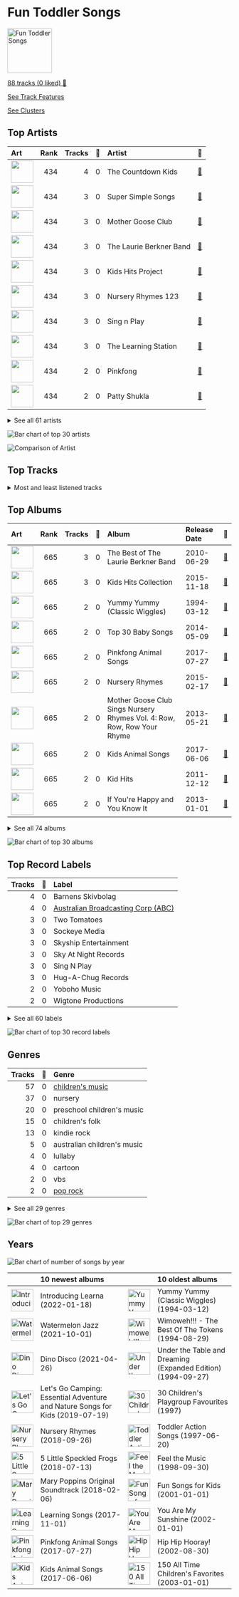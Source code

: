 # Fun Toddler Songs 


<img src="https://mosaic.scdn.co/640/ab67616d00001e0211723f2867f29b2134ae47e4ab67616d00001e023f2034fe03bd77f82505b22fab67616d00001e02753900d289aba6025c30c292ab67616d00001e02bb821140428429af1f89c674" alt="Fun Toddler Songs " width="100" />

[88 tracks (0 liked) 🔗](https://open.spotify.com/playlist/1ogG7mnh0B6FOakC1NSNKF)

[See Track Features](audio_features.md)

[See Clusters](clusters/overview.md)

## Top Artists

| Art | Rank | Tracks | 💚 | Artist | 🔗 |
|:---|---:|---:|---:|:---|:---|
| <img src="https://i.scdn.co/image/ab6761610000e5eb050e71dd9c8600bcc87422cc" alt="" width="50" /> | 434 | 4 | 0 | The Countdown Kids | [🔗](https://open.spotify.com/artist/6PZYFmF3PH6cOREAzfXiAL) |
| <img src="https://i.scdn.co/image/ab6761610000e5eb47e877323b9ed3e02aad1499" alt="" width="50" /> | 434 | 3 | 0 | Super Simple Songs | [🔗](https://open.spotify.com/artist/7CdGfkCRgPhElnqy3HPJ4a) |
| <img src="https://i.scdn.co/image/ab6761610000e5eb5f18754304aba19e14838240" alt="" width="50" /> | 434 | 3 | 0 | Mother Goose Club | [🔗](https://open.spotify.com/artist/6h76MLMaPUoWVPC7VnEw86) |
| <img src="https://i.scdn.co/image/ab6761610000e5ebf16b05c7ec0d1f80b3a12bbb" alt="" width="50" /> | 434 | 3 | 0 | The Laurie Berkner Band | [🔗](https://open.spotify.com/artist/6T2pk5T8c4Wi61x1v84sUa) |
| <img src="https://i.scdn.co/image/ab67616d0000b273648517235abb8c05b1b1af3e" alt="" width="50" /> | 434 | 3 | 0 | Kids Hits Project | [🔗](https://open.spotify.com/artist/5crHUpHfUcFlS7t1qVGSRO) |
| <img src="https://i.scdn.co/image/ab6761610000e5eb09566cd2ce988a550b7b40e8" alt="" width="50" /> | 434 | 3 | 0 | Nursery Rhymes 123 | [🔗](https://open.spotify.com/artist/47tuSUJMhsa3twW6wgKdIW) |
| <img src="https://i.scdn.co/image/ab6761610000e5eb8efd802ea5fac650f7cce73b" alt="" width="50" /> | 434 | 3 | 0 | Sing n Play | [🔗](https://open.spotify.com/artist/3at1vTRcH8tM7ZmnGXyiZs) |
| <img src="https://i.scdn.co/image/ab6761610000e5eb35a20cc8b2758ad61efd8ac1" alt="" width="50" /> | 434 | 3 | 0 | The Learning Station | [🔗](https://open.spotify.com/artist/0qIXXh38Do2fvBqiUjiHbm) |
| <img src="https://i.scdn.co/image/ab6761610000e5eb730d0b0210405e82447ca082" alt="" width="50" /> | 434 | 2 | 0 | Pinkfong | [🔗](https://open.spotify.com/artist/7cTXfwpe9peK0UE1bZyIWZ) |
| <img src="https://i.scdn.co/image/ab6761610000e5ebb03a003e3ef063229a401923" alt="" width="50" /> | 434 | 2 | 0 | Patty Shukla | [🔗](https://open.spotify.com/artist/6lQcPZtrhQfbSkXafngUYc) |


<details>
<summary>See all 61 artists</summary>

| Art | Rank | Tracks | 💚 | Artist | 🔗 |
|:---|---:|---:|---:|:---|:---|
| <img src="https://i.scdn.co/image/ab67616d0000b273f920b73d9bd1d38284913976" alt="" width="50" /> | 434 | 2 | 0 | Belle and the Nursery Rhymes Band | [🔗](https://open.spotify.com/artist/6YFrVMB5AEMZ2rB3T0wyUQ) |
| <img src="https://i.scdn.co/image/ab6761610000e5eb8622889fe7382abf894f1f16" alt="" width="50" /> | 434 | 2 | 0 | Love to Sing | [🔗](https://open.spotify.com/artist/5dz42IMRAYRfEn0igXDjoz) |
| <img src="https://i.scdn.co/image/f4417e12891c2196a5a4f6147b39c56f88a8cc88" alt="" width="50" /> | 434 | 2 | 0 | Caspar Babypants | [🔗](https://open.spotify.com/artist/4wwj0BGZ6T61LB1jBWdo0n) |
| <img src="https://i.scdn.co/image/ab6761610000e5ebac90c66e02acbb3bdf697d77" alt="" width="50" /> | 434 | 2 | 0 | Toddler Tunes | [🔗](https://open.spotify.com/artist/3uGrMgq7tseqZq7FCjMGnW) |
| <img src="https://i.scdn.co/image/b027d8ba822958b13a3db04309cbd67a200e391f" alt="" width="50" /> | 434 | 2 | 0 | Elizabeth Mitchell | [🔗](https://open.spotify.com/artist/3gBQ1U5dXpRXS6tlbyNTDM) |
| <img src="https://i.scdn.co/image/ab6761610000e5ebf16f319a168a077b8e1f2311" alt="" width="50" /> | 434 | 2 | 0 | The Wiggles | [🔗](https://open.spotify.com/artist/2JY5qzEozvTdogkDTkkOMf) |
| | 434 | 2 | 0 | Anuradha Javeri | [🔗](https://open.spotify.com/artist/2I9JVgirByTBg7g4EHNQh5) |
| <img src="https://i.scdn.co/image/ab6761610000e5eb14ed16382b6c781aa0db51bc" alt="" width="50" /> | 434 | 2 | 0 | The Kiboomers | [🔗](https://open.spotify.com/artist/1qKLikeNYpQFSsDAjg7HpI) |
| <img src="https://i.scdn.co/image/ab67616d0000b273753900d289aba6025c30c292" alt="" width="50" /> | 434 | 2 | 0 | Amy Liz | [🔗](https://open.spotify.com/artist/1bguJ0c7PghwoaLvBIVU3A) |
| <img src="https://i.scdn.co/image/ab6761610000e5ebe7f25223a85137fe8f0250ce" alt="" width="50" /> | 434 | 1 | 0 | Learna | [🔗](https://open.spotify.com/artist/7vo9itWW16G3xxhXzjMJp8) |
| <img src="https://i.scdn.co/image/ab6761610000e5ebd08402625156913c859f18f6" alt="" width="50" /> | 434 | 1 | 0 | Tinsel Town Kids | [🔗](https://open.spotify.com/artist/7ofMbMyqQ9qMUVoFjY7mYi) |
| <img src="https://i.scdn.co/image/ab67616d0000b27377a274592dfe888f5d0d91b7" alt="" width="50" /> | 434 | 1 | 0 | Ray Remesch | [🔗](https://open.spotify.com/artist/7KDvtBzHoXz3snZRFillze) |
| <img src="https://i.scdn.co/image/ab6761610000e5ebbe348971fd64f826e5fba3ac" alt="" width="50" /> | 434 | 1 | 0 | Ukubebe | [🔗](https://open.spotify.com/artist/7AI77HtJjy2Yi1vyqL2Hd8) |
| <img src="https://i.scdn.co/image/ab6761610000e5eb44ea48e298bc588b4c393c88" alt="" width="50" /> | 434 | 1 | 0 | Pancake Manor | [🔗](https://open.spotify.com/artist/6bwjTCySXPwecMWvs9ce5C) |
| <img src="https://i.scdn.co/image/ab6761610000e5eb10001c3aaf4bfc17375a6d18" alt="" width="50" /> | 434 | 1 | 0 | Kira Willey | [🔗](https://open.spotify.com/artist/6GSLe8wDhKFqIPqsB1Ricg) |
| <img src="https://i.scdn.co/image/ab6761610000e5eb75a955fe415fd460bf1bf0f2" alt="" width="50" /> | 434 | 1 | 0 | Jewel | [🔗](https://open.spotify.com/artist/6FbDoZnMBTdhhhLuJBOOqP) |
| <img src="https://i.scdn.co/image/ab6761610000e5eb7658cc772d9b0ade205c83df" alt="" width="50" /> | 434 | 1 | 0 | Old Town School of Folk Music | [🔗](https://open.spotify.com/artist/68xJjwAFcVSDmF9vTlnqi8) |
| <img src="https://i.scdn.co/image/ab6761610000e5eb152227e836c4d9755787e6e2" alt="" width="50" /> | 434 | 1 | 0 | Andy Mason | [🔗](https://open.spotify.com/artist/5uyYI21k0CDifcxUAEsezK) |
| <img src="https://i.scdn.co/image/ab67616d0000b2735bd0232b18b9fa7d22b1c2c2" alt="" width="50" /> | 434 | 1 | 0 | The Jamborees | [🔗](https://open.spotify.com/artist/5fpJ1JmUCDq0xvMuqOoBAo) |
| <img src="https://i.scdn.co/image/ab6761610000e5eb2f41dd07c1bd27f5a088e06a" alt="" width="50" /> | 434 | 1 | 0 | Charlotte Diamond | [🔗](https://open.spotify.com/artist/5W9bmjm0mv5XitfBGynVN1) |
| <img src="https://i.scdn.co/image/ab67616d0000b273dd093004f90f87a286bc0e5e" alt="" width="50" /> | 434 | 1 | 0 | Parachute Express | [🔗](https://open.spotify.com/artist/5ShmqyBAJRFMF0PqVjLYF3) |
| <img src="https://i.scdn.co/image/ab6761610000e5eb328b7b7a5ae20c67c5bc5b02" alt="" width="50" /> | 434 | 1 | 0 | The Paul O'Brien All Stars Band | [🔗](https://open.spotify.com/artist/4yHvX6BSc9IUxGOQLQdEEl) |
| <img src="https://i.scdn.co/image/ab6761610000e5eb4d2194966bdf641f79a2c1ed" alt="" width="50" /> | 434 | 1 | 0 | Music Together | [🔗](https://open.spotify.com/artist/4tP1lAjaYb9szKruOsoL97) |
| <img src="https://i.scdn.co/image/ab6761610000e5eb9ca4a522f389c9b7e0f6c847" alt="" width="50" /> | 434 | 1 | 0 | Barney | [🔗](https://open.spotify.com/artist/4rB5wLJLaXdMrXaYsOYLmK) |
| <img src="https://i.scdn.co/image/ab6761610000e5eb33097ed4821bef8fc408173b" alt="" width="50" /> | 434 | 1 | 0 | Ralph's World | [🔗](https://open.spotify.com/artist/4qIIexaFmYNueu5mnSQnzU) |
| <img src="https://i.scdn.co/image/ab6761610000e5eb36a4cbf7281cfda150a9af20" alt="" width="50" /> | 434 | 1 | 0 | Kidsongs | [🔗](https://open.spotify.com/artist/4kFnO9EhFN74EK1a2UH5ZW) |
| <img src="https://i.scdn.co/image/ab67616d0000b2737b1cbe4a0da3a15c141a21c0" alt="" width="50" /> | 434 | 1 | 0 | Clovercroft Kids | [🔗](https://open.spotify.com/artist/4d8pFJwCoD1mX4wAn7Ax2h) |
| <img src="https://i.scdn.co/image/ab6761610000e5eb979ec96db4b1cb53d284be2b" alt="" width="50" /> | 434 | 1 | 0 | Barbara Milne | [🔗](https://open.spotify.com/artist/4MQPTZi9TH3JNc6yGnLp6x) |
| <img src="https://i.scdn.co/image/ab6761610000e5eb5534cd5a77e934d57222cdd8" alt="" width="50" /> | 434 | 1 | 0 | Rainbow Songs | [🔗](https://open.spotify.com/artist/40TPC7EFk2MCuSBxvRfCOF) |
| <img src="https://i.scdn.co/image/ab6761610000e5ebc1d498ebb0c75ff75aceb161" alt="" width="50" /> | 434 | 1 | 0 | Andrew Holdsworth | [🔗](https://open.spotify.com/artist/3nqYPo90eQVpSZjT4Y85An) |
| <img src="https://i.scdn.co/image/ab67616d0000b273a851cf41d322f5765ae45e48" alt="" width="50" /> | 434 | 1 | 0 | Press Play Picture House | [🔗](https://open.spotify.com/artist/3kkuBZw9vZG5rsZkEvyGhS) |
| <img src="https://i.scdn.co/image/ab6761610000e5eb4a99156ebef2a1624cf4f52e" alt="" width="50" /> | 434 | 1 | 0 | Susie Tallman | [🔗](https://open.spotify.com/artist/3Sz0QcctlhJ47VT4T6Jlm7) |
| <img src="https://i.scdn.co/image/ab6761610000e5eb0c4c95f156575b63c5df86ba" alt="" width="50" /> | 434 | 1 | 0 | Misha Mullov-Abbado | [🔗](https://open.spotify.com/artist/3OSYVINCz3vaPYV4DhvSS7) |
| <img src="https://i.scdn.co/image/ab67616d0000b273c232cb244c6dfa724e8fbf16" alt="" width="50" /> | 434 | 1 | 0 | Mr. Eric | [🔗](https://open.spotify.com/artist/3F8knI7WJLtawIH18mF6xT) |
| <img src="https://i.scdn.co/image/ab6761610000e5eb0e3621bd37fe8a2be942e904" alt="" width="50" /> | 434 | 1 | 0 | David Landau | [🔗](https://open.spotify.com/artist/2xIaXC0ztnAJkUsZWFVSPV) |
| <img src="https://i.scdn.co/image/ab67616d0000b273d80bd51eba94b296fc693108" alt="" width="50" /> | 434 | 1 | 0 | Denise Gagne | [🔗](https://open.spotify.com/artist/2WEehmCcEKeVZWD6qYkXuk) |
| <img src="https://i.scdn.co/image/ab6761610000e5eba4a7011b195068dde2be75ac" alt="" width="50" /> | 434 | 1 | 0 | Children's Music | [🔗](https://open.spotify.com/artist/2UGrkfBLWkaJHsqQOpgYRT) |
| <img src="https://i.scdn.co/image/ab6761610000e5ebc04724201a3cd1a81d7bba05" alt="" width="50" /> | 434 | 1 | 0 | Dave Matthews Band | [🔗](https://open.spotify.com/artist/2TI7qyDE0QfyOlnbtfDo7L) |
| <img src="https://i.scdn.co/image/ab6761610000e5ebf0789cd783c20985ec3deb4e" alt="" width="50" /> | 267 | 1 | 0 | Pharrell Williams | [🔗](https://open.spotify.com/artist/2RdwBSPQiwcmiDo9kixcl8) |
| <img src="https://i.scdn.co/image/ab67616d0000b273f662ae81484b23dabaf67805" alt="" width="50" /> | 434 | 1 | 0 | Muffin Songs | [🔗](https://open.spotify.com/artist/2PHC7cyBiJM9EZ0E8FKcJ4) |
| <img src="https://i.scdn.co/image/ab67616d0000b2739a9ad3a4e4c05e64db75e39b" alt="" width="50" /> | 434 | 1 | 0 | The Cast of Mary Poppins | [🔗](https://open.spotify.com/artist/2AmIbvKGbPqb5vB6e5OoP1) |
| <img src="https://i.scdn.co/image/ab6761610000e5ebd06a3b87787a0eef6eb3adcb" alt="" width="50" /> | 434 | 1 | 0 | Susan Salidor | [🔗](https://open.spotify.com/artist/1yWG6rEJxrAMdIMhpo4L4C) |
| <img src="https://i.scdn.co/image/ab67616d0000b273600e9f48d05d996532436351" alt="" width="50" /> | 434 | 1 | 0 | DanSingKids | [🔗](https://open.spotify.com/artist/1u3XOsgRlZZM0e9T360uNs) |
| <img src="https://i.scdn.co/image/ab67616d0000b2732996bfa298c918fe241392f5" alt="" width="50" /> | 434 | 1 | 0 | Vicky Arlidge | [🔗](https://open.spotify.com/artist/1t8gwZFUoJEM9nhSJxT7ks) |
| <img src="https://i.scdn.co/image/ab6761610000e5ebb0beff9a934956f8390cfee8" alt="" width="50" /> | 434 | 1 | 0 | Justine Clarke | [🔗](https://open.spotify.com/artist/1r6nvWvnqJYcm8kW3cX1zQ) |
| <img src="https://i.scdn.co/image/ab6761610000e5eba702cac685e2e0433fb884c8" alt="" width="50" /> | 434 | 1 | 0 | Nursery Rhymes Band | [🔗](https://open.spotify.com/artist/1hhxuU75sJtitW71UWiCAP) |
| <img src="https://i.scdn.co/image/ab6761610000e5ebf54ff9f31e7686f6683c4f62" alt="" width="50" /> | 434 | 1 | 0 | Bounce Patrol | [🔗](https://open.spotify.com/artist/1S9SPfRo9eyxOcyfUGC2Tm) |
| <img src="https://i.scdn.co/image/ab67616d0000b2739df742dcaf9b79edad9009d0" alt="" width="50" /> | 434 | 1 | 0 | The Tokens | [🔗](https://open.spotify.com/artist/1GAJzApRTMmYZ9EjQ91VOy) |
| <img src="https://i.scdn.co/image/ab6761610000e5ebfe5fe89a93c9592b4c85d6f5" alt="" width="50" /> | 434 | 1 | 0 | Little Baby Bum Nursery Rhyme Friends | [🔗](https://open.spotify.com/artist/0lFDQOEK5OwsyPXb1aWJzY) |
| <img src="https://i.scdn.co/image/ab6761610000e5eb4db9929d8ea49e64574e4071" alt="" width="50" /> | 434 | 1 | 0 | Play School | [🔗](https://open.spotify.com/artist/0gkeMf1I9r5U5Hne19vr9A) |
| <img src="https://i.scdn.co/image/ab67616d0000b27372444ddcc6bcf20f45c76a81" alt="" width="50" /> | 434 | 1 | 0 | Cedarmont Kids | [🔗](https://open.spotify.com/artist/0MCU2OpgnSB7rm5UPUMHgt) |

</details>


![Bar chart of top 30 artists](../../images/playlists/fun_toddler_songs_/artists.png)

![Comparison of Artist](../../images/playlists/fun_toddler_songs_/artists_comparison.png)

## Top Tracks




<details>
<summary>Most and least listened tracks</summary>

| Rank | ​ | Most listened tracks | Rank | ​​ | Least listened tracks |
|---:|:---|:---|---:|:---|:---|
| 1015 | <img src="https://i.scdn.co/image/ab67616d0000b27315da17f21f746eefc8c7265b" alt="The Best of The Laurie Berkner Band" width="50" /> | The Goldfish | 1015 | <img src="https://i.scdn.co/image/ab67616d0000b2734a31c4e579480224900a1692" alt="Children&#x27;s Songs, A Collection of Childhood Favorites" width="50" /> | I've Been Working on the Railroad |
| 1015 | <img src="https://i.scdn.co/image/ab67616d0000b273ee857d39aa55c1a3123848e9" alt="30 Children&#x27;s Playgroup Favourites" width="50" /> | I'm A Little Teapot | 1015 | <img src="https://i.scdn.co/image/ab67616d0000b27315da17f21f746eefc8c7265b" alt="The Best of The Laurie Berkner Band" width="50" /> | Bumblebee (Buzz Buzz) |
| 1015 | <img src="https://i.scdn.co/image/ab67616d0000b2734272f7b7128452832df8ff94" alt="Top 30 Baby Songs" width="50" /> | Frere Jacques | 1015 | <img src="https://i.scdn.co/image/ab67616d0000b273753900d289aba6025c30c292" alt="Kid Hits" width="50" /> | Slippery Fish |
| 1015 | <img src="https://i.scdn.co/image/ab67616d0000b2731864654f5f0c5d7e4856a259" alt="Adventures in Pre-School Dance, Vol. 1" width="50" /> | Tiptoe, Gallop or March | 1015 | <img src="https://i.scdn.co/image/ab67616d0000b273dd093004f90f87a286bc0e5e" alt="Feel the Music" width="50" /> | Put Your Finger On |
| 1015 | <img src="https://i.scdn.co/image/ab67616d0000b273024d2a8b825e7bac9aeb460c" alt="Sounds Like Fun by Barbara Milne" width="50" /> | Letter Sounds (apple apple aaa) | 1015 | <img src="https://i.scdn.co/image/ab67616d0000b2730143fb7ea0ba17925f883503" alt="More Songs for Kids: Classic Children&#x27;s Music" width="50" /> | Daddy Finger (The Finger Family) |
| 1015 | <img src="https://i.scdn.co/image/ab67616d0000b273240bd30355c4a91793e81f49" alt="Ralph&#x27;s World" width="50" /> | Drivin' in My Car | 1015 | <img src="https://i.scdn.co/image/ab67616d0000b273564355697d4900b7b24049e5" alt="Everybody Likes Pizza! A Kids Album" width="50" /> | Shake Your Sillies Out |
| 1015 | <img src="https://i.scdn.co/image/ab67616d0000b273364ef006af153fc0f5de965a" alt="Kids Animal Songs" width="50" /> | We're Going to the Zoo | 1015 | <img src="https://i.scdn.co/image/ab67616d0000b273c232cb244c6dfa724e8fbf16" alt="The Big Silly with Mr.Eric" width="50" /> | Pete the Cat and His White Shoes (Story Song) |
| 1015 | <img src="https://i.scdn.co/image/ab67616d0000b273ff067d4d02fbe43bfc0a0a97" alt="You Are My Sunshine" width="50" /> | You Are My Sunshine (Version 1) | 1015 | <img src="https://i.scdn.co/image/ab67616d0000b273ab33167ebb1f8eb3d6ec6ed5" alt="150 All Time Children&#x27;s Favorites" width="50" /> | The Wheels on the Bus Go Round and Round |
| 1015 | <img src="https://i.scdn.co/image/ab67616d0000b273f3ae6eda125e71a5c6ee0b7e" alt="5 Little Speckled Frogs" width="50" /> | 5 Little Speckled Frogs | 1015 | <img src="https://i.scdn.co/image/ab67616d0000b27311723f2867f29b2134ae47e4" alt="Pinkfong Animal Songs" width="50" /> | Animals Sound Fun |
| 1015 | <img src="https://i.scdn.co/image/ab67616d0000b27315da17f21f746eefc8c7265b" alt="The Best of The Laurie Berkner Band" width="50" /> | We Are The Dinosaurs | 1015 | <img src="https://i.scdn.co/image/ab67616d0000b2736d6b079c576fa1983dc3abb9" alt="DansingKids: Growing through music" width="50" /> | If you are happy and you know it |

</details>

## Top Albums



| Art | Rank | Tracks | 💚 | Album | Release Date | 🔗 |
|:---|---:|---:|---:|:---|:---|:---|
| <img src="https://i.scdn.co/image/ab67616d0000b27315da17f21f746eefc8c7265b" alt="" width="50" /> | 665 | 3 | 0 | The Best of The Laurie Berkner Band | 2010-06-29 | [🔗](https://open.spotify.com/album/7elEglYu8DF6c62vrwQNHB) |
| <img src="https://i.scdn.co/image/ab67616d0000b273648517235abb8c05b1b1af3e" alt="" width="50" /> | 665 | 3 | 0 | Kids Hits Collection | 2015-11-18 | [🔗](https://open.spotify.com/album/7FSFdyif4fkGcZlvx7VrRx) |
| <img src="https://i.scdn.co/image/ab67616d0000b273687e08fc0fdf2e7a72d53db8" alt="" width="50" /> | 665 | 2 | 0 | Yummy Yummy (Classic Wiggles) | 1994-03-12 | [🔗](https://open.spotify.com/album/2rLBCRdpYyPeCpm5hYrWtt) |
| <img src="https://i.scdn.co/image/ab67616d0000b2734272f7b7128452832df8ff94" alt="" width="50" /> | 665 | 2 | 0 | Top 30 Baby Songs | 2014-05-09 | [🔗](https://open.spotify.com/album/5Obb6WdYPpNErfM33fcrn0) |
| <img src="https://i.scdn.co/image/ab67616d0000b27311723f2867f29b2134ae47e4" alt="" width="50" /> | 665 | 2 | 0 | Pinkfong Animal Songs | 2017-07-27 | [🔗](https://open.spotify.com/album/1S7mumn7D4riEX2gVWYgPO) |
| <img src="https://i.scdn.co/image/ab67616d0000b273f920b73d9bd1d38284913976" alt="" width="50" /> | 665 | 2 | 0 | Nursery Rhymes | 2015-02-17 | [🔗](https://open.spotify.com/album/4xIdNaRkdvnnRa0EdvMiQ0) |
| <img src="https://i.scdn.co/image/ab67616d0000b273f73e9ac8e2bfcd29de478a5b" alt="" width="50" /> | 665 | 2 | 0 | Mother Goose Club Sings Nursery Rhymes Vol. 4: Row, Row, Row Your Rhyme | 2013-05-21 | [🔗](https://open.spotify.com/album/1j268hisybBFDdSwuYbD30) |
| <img src="https://i.scdn.co/image/ab67616d0000b273364ef006af153fc0f5de965a" alt="" width="50" /> | 665 | 2 | 0 | Kids Animal Songs | 2017-06-06 | [🔗](https://open.spotify.com/album/7EOzgGT8H5585eWRTD41mV) |
| <img src="https://i.scdn.co/image/ab67616d0000b273753900d289aba6025c30c292" alt="" width="50" /> | 665 | 2 | 0 | Kid Hits | 2011-12-12 | [🔗](https://open.spotify.com/album/3eEFhktny6sy2XXwxp1pZJ) |
| <img src="https://i.scdn.co/image/ab67616d0000b273d43d503db3d6dd15127b403a" alt="" width="50" /> | 665 | 2 | 0 | If You're Happy and You Know It | 2013-01-01 | [🔗](https://open.spotify.com/album/4ifLp9U7X5BLo1HowExGss) |


<details>
<summary>See all 74 albums</summary>

| Art | Rank | Tracks | 💚 | Album | Release Date | 🔗 |
|:---|---:|---:|---:|:---|:---|:---|
| <img src="https://i.scdn.co/image/ab67616d0000b273ab33167ebb1f8eb3d6ec6ed5" alt="" width="50" /> | 665 | 2 | 0 | 150 All Time Children's Favorites | 2003-01-01 | [🔗](https://open.spotify.com/album/2LNPciMcwVbgqHsP4FRj6v) |
| <img src="https://i.scdn.co/image/ab67616d0000b273374947dbb95010fd96b45a8a" alt="" width="50" /> | 665 | 2 | 0 | 11 Nursery Rhymes and Songs | 2013-06-14 | [🔗](https://open.spotify.com/album/2rdgJ7cbYy3zZQDqxlQ6oE) |
| <img src="https://i.scdn.co/image/ab67616d0000b273ff067d4d02fbe43bfc0a0a97" alt="" width="50" /> | 665 | 1 | 0 | You Are My Sunshine | 2002-01-01 | [🔗](https://open.spotify.com/album/7jxHX5gjHedHa2vTAZSPfY) |
| <img src="https://i.scdn.co/image/ab67616d0000b2732e98ac353bde1480e5be8721" alt="" width="50" /> | 665 | 1 | 0 | You Are My Little Bird | 2006-08-29 | [🔗](https://open.spotify.com/album/4GYfEguWQPqdBpFO1XC1eB) |
| <img src="https://i.scdn.co/image/ab67616d0000b2739df742dcaf9b79edad9009d0" alt="" width="50" /> | 665 | 1 | 0 | Wimoweh!!! - The Best Of The Tokens | 1994-08-29 | [🔗](https://open.spotify.com/album/6NBox81OQox7U4I0hZB9t0) |
| <img src="https://i.scdn.co/image/ab67616d0000b27340d558d041fba6cb638f2da7" alt="" width="50" /> | 665 | 1 | 0 | Wiggle It! | 2013-05-31 | [🔗](https://open.spotify.com/album/6Ir95G9kmDceHbOPeZUM9U) |
| <img src="https://i.scdn.co/image/ab67616d0000b273c1efa5760220407addd0efa9" alt="" width="50" /> | 665 | 1 | 0 | When You Are One! | 2012-10-22 | [🔗](https://open.spotify.com/album/4r4L2MZb1SaAkb52YNxDPn) |
| <img src="https://i.scdn.co/image/ab67616d0000b2739b8874f932ff57880d20be3b" alt="" width="50" /> | 665 | 1 | 0 | Watermelon Jazz | 2021-10-01 | [🔗](https://open.spotify.com/album/6jk32J1pR2R9KjgZdSayUM) |
| <img src="https://i.scdn.co/image/ab67616d0000b273c02e83214736aa2068c61754" alt="" width="50" /> | 665 | 1 | 0 | Under the Table and Dreaming (Expanded Edition) | 1994-09-27 | [🔗](https://open.spotify.com/album/1Iraf3Q7P5GtHS9Un3HPDN) |
| <img src="https://i.scdn.co/image/ab67616d0000b2734062dcfa17a0b15cdbfc9d50" alt="" width="50" /> | 665 | 1 | 0 | Twinkle Twinkle Little Star & More Kids Songs | 2017-03-24 | [🔗](https://open.spotify.com/album/5x1G4XCXE1i9021srH6cQg) |
| <img src="https://i.scdn.co/image/ab67616d0000b27372444ddcc6bcf20f45c76a81" alt="" width="50" /> | 665 | 1 | 0 | Toddler Action Songs | 1997-06-20 | [🔗](https://open.spotify.com/album/4LOfihzuxh5L2NqaMN02yj) |
| <img src="https://i.scdn.co/image/ab67616d0000b2735bd0232b18b9fa7d22b1c2c2" alt="" width="50" /> | 665 | 1 | 0 | The Wheels On the Bus | 2011-07-01 | [🔗](https://open.spotify.com/album/1iuZ8H27OlJPyjnQXaUftG) |
| <img src="https://i.scdn.co/image/ab67616d0000b2735df9aa03a61596a16e4eba2d" alt="" width="50" /> | 665 | 1 | 0 | The Merry Goes Round | 2011-09-27 | [🔗](https://open.spotify.com/album/2iGUa49fMqANZXcyDlG7cQ) |
| <img src="https://i.scdn.co/image/ab67616d0000b273911ba2a1e180664986182723" alt="" width="50" /> | 665 | 1 | 0 | The Chicken Dance and Other Silly Songs | 2013-01-01 | [🔗](https://open.spotify.com/album/6uDInUcLuJElPuuW5kAKtZ) |
| <img src="https://i.scdn.co/image/ab67616d0000b273c232cb244c6dfa724e8fbf16" alt="" width="50" /> | 665 | 1 | 0 | The Big Silly with Mr.Eric | 2006-01-01 | [🔗](https://open.spotify.com/album/6WrsrYbYYUNVuIJNS8iL5W) |
| <img src="https://i.scdn.co/image/ab67616d0000b273aa654810aef743421cf9946c" alt="" width="50" /> | 665 | 1 | 0 | The Bath Song & More Kids Songs | 2017-03-24 | [🔗](https://open.spotify.com/album/5NCGJqs3KjGNEvSFwsfmYn) |
| <img src="https://i.scdn.co/image/ab67616d0000b273ca406921b7c1229dc1552d6b" alt="" width="50" /> | 665 | 1 | 0 | Start Singing With Barney | 2003-05-30 | [🔗](https://open.spotify.com/album/7v0TluAW6ljW8xzgQP0yyK) |
| <img src="https://i.scdn.co/image/ab67616d0000b273024d2a8b825e7bac9aeb460c" alt="" width="50" /> | 665 | 1 | 0 | Sounds Like Fun by Barbara Milne | 2010-08-17 | [🔗](https://open.spotify.com/album/47sxgesT4JUa5XH9GXHoQ6) |
| <img src="https://i.scdn.co/image/ab67616d0000b273e3caaf7f5b105c98e1d400f1" alt="" width="50" /> | 665 | 1 | 0 | Songs for Wiggleworms | 2004-05-11 | [🔗](https://open.spotify.com/album/4bTD53mtiKyg7wiiHaGxqa) |
| <img src="https://i.scdn.co/image/ab67616d0000b273691e5a79e20bc44553592107" alt="" width="50" /> | 665 | 1 | 0 | Songs for Kids: Classic Children's Music | 2016-03-01 | [🔗](https://open.spotify.com/album/1UQoOLZVLfq3Gbkz5Gca7I) |
| <img src="https://i.scdn.co/image/ab67616d0000b27345cd578c273e270366963a6e" alt="" width="50" /> | 665 | 1 | 0 | Sing and Learn, Vol. 2 - A Collection of Action Songs to Help Little Ones Learn and Develop | 2011-12-01 | [🔗](https://open.spotify.com/album/1Rg9m2xpwB2zrsOPyCXEOG) |
| <img src="https://i.scdn.co/image/ab67616d0000b2731dddad9e3c2844838685db39" alt="" width="50" /> | 665 | 1 | 0 | Sing Along! | 2011-08-16 | [🔗](https://open.spotify.com/album/6tFVwNrOsPIeRYRfuvVfsy) |
| <img src="https://i.scdn.co/image/ab67616d0000b273240bd30355c4a91793e81f49" alt="" width="50" /> | 665 | 1 | 0 | Ralph's World | 2015-07-06 | [🔗](https://open.spotify.com/album/5wKoYzvE2R6xGvbw5tkWQa) |
| <img src="https://i.scdn.co/image/ab67616d0000b2737f8ef33b4311e70bc35f958f" alt="" width="50" /> | 665 | 1 | 0 | Play with Me, Sing Along! | 2012-10-12 | [🔗](https://open.spotify.com/album/0PGKxxYVEpD1jSlr3ipoPZ) |
| <img src="https://i.scdn.co/image/ab67616d0000b273fb74f3884c23a8bf60b73ac9" alt="" width="50" /> | 665 | 1 | 0 | Pancake Manor | 2012-09-11 | [🔗](https://open.spotify.com/album/6SCnHCUmOHe77UlUouWyrO) |
| <img src="https://i.scdn.co/image/ab67616d0000b2735428ce983216eb1c07b4735b" alt="" width="50" /> | 665 | 1 | 0 | Nursery Rhymes: Hooplakidz, Vol. 3 | 2013-11-20 | [🔗](https://open.spotify.com/album/3utcuPqvjNtd6ikrLTCh4Q) |
| <img src="https://i.scdn.co/image/ab67616d0000b2734410bfa955dff7a3bf84dc78" alt="" width="50" /> | 665 | 1 | 0 | Nursery Rhymes: Hooplakidz, Vol. 1 | 2013-11-19 | [🔗](https://open.spotify.com/album/5zFVlA3FvUF0IV5tGBccVO) |
| <img src="https://i.scdn.co/image/ab67616d0000b2732d59acad67465ad6de01a769" alt="" width="50" /> | 665 | 1 | 0 | Nursery Rhymes Classics | 2016-08-28 | [🔗](https://open.spotify.com/album/72vvkjRrkR6mmvGppIwxGV) |
| <img src="https://i.scdn.co/image/ab67616d0000b27335c275e7147f442294d69969" alt="" width="50" /> | 665 | 1 | 0 | Nursery Rhymes | 2018-09-26 | [🔗](https://open.spotify.com/album/0h027UmMZqwOB0z8S9LUb1) |
| <img src="https://i.scdn.co/image/ab67616d0000b273d80bd51eba94b296fc693108" alt="" width="50" /> | 665 | 1 | 0 | Musicplay Grade 1 Greatest Hits (Part 2) | 2011-06-17 | [🔗](https://open.spotify.com/album/4hUcJPkR7ClP5NgVAhmqeE) |
| <img src="https://i.scdn.co/image/ab67616d0000b273c0dbda78591899579d2c9f7c" alt="" width="50" /> | 665 | 1 | 0 | Music Together Family Favorites | 2007-10-29 | [🔗](https://open.spotify.com/album/5j4KKoFx43COarCFybOCpJ) |
| <img src="https://i.scdn.co/image/ab67616d0000b27337cf28b84d76e1a84624ce1c" alt="" width="50" /> | 665 | 1 | 0 | Mother Goose Club Sings Nursery Rhymes Vol. 1 | 2011-04-28 | [🔗](https://open.spotify.com/album/79hTHRJbDctpb2CfjHRoGQ) |
| <img src="https://i.scdn.co/image/ab67616d0000b2730143fb7ea0ba17925f883503" alt="" width="50" /> | 665 | 1 | 0 | More Songs for Kids: Classic Children's Music | 2017-01-27 | [🔗](https://open.spotify.com/album/5e8l68LDHcqtFTDLTlp6ZT) |
| <img src="https://i.scdn.co/image/ab67616d0000b2739a9ad3a4e4c05e64db75e39b" alt="" width="50" /> | 665 | 1 | 0 | Mary Poppins Original Soundtrack | 2018-02-06 | [🔗](https://open.spotify.com/album/3NYz9TiJF3HYTG80Lg2F6V) |
| <img src="https://i.scdn.co/image/ab67616d0000b273a80af593612dc1ffca3c02f3" alt="" width="50" /> | 665 | 1 | 0 | Little Day Out | 2012-09-07 | [🔗](https://open.spotify.com/album/58okeqCzf72cBXDX701j3E) |
| <img src="https://i.scdn.co/image/ab67616d0000b273b23599e63d5ae792bb132085" alt="" width="50" /> | 665 | 1 | 0 | Let's Go Camping: Essential Adventure and Nature Songs for Kids | 2019-07-19 | [🔗](https://open.spotify.com/album/5tLdZ6dBVyHDym69u0cKWy) |
| <img src="https://i.scdn.co/image/ab67616d0000b273f105cfb5b340382f74ea7099" alt="" width="50" /> | 665 | 1 | 0 | Learning Songs | 2017-11-01 | [🔗](https://open.spotify.com/album/3jMQX3qGGQO2AOoocpdoaG) |
| <img src="https://i.scdn.co/image/ab67616d0000b27373faccd9bf217d899d34a273" alt="" width="50" /> | 665 | 1 | 0 | Kidsongs: The 50 Greatest Animal Songs | 2011-08-31 | [🔗](https://open.spotify.com/album/34agSIEz7EoBr7SskOn1Ba) |
| <img src="https://i.scdn.co/image/ab67616d0000b2739f7097aa78c89e51421d88bd" alt="" width="50" /> | 665 | 1 | 0 | Kids and Kitties | 2005-02-11 | [🔗](https://open.spotify.com/album/5dO917ENOex3W1RnneH0wv) |
| <img src="https://i.scdn.co/image/ab67616d0000b27320052ea0d1fb8deb29e24868" alt="" width="50" /> | 665 | 1 | 0 | Introducing Learna | 2022-01-18 | [🔗](https://open.spotify.com/album/08mGdJOA9PFzcvtyUZFUg5) |
| <img src="https://i.scdn.co/image/ab67616d0000b2739c417922b742debb5ec454c8" alt="" width="50" /> | 665 | 1 | 0 | I FOUND YOU! | 2013-01-15 | [🔗](https://open.spotify.com/album/5cgca90mQ014PmAoEOkxbF) |
| <img src="https://i.scdn.co/image/ab67616d0000b273e08487ae8dc15da123fbb110" alt="" width="50" /> | 665 | 1 | 0 | Hip Hip Hooray! | 2002-08-30 | [🔗](https://open.spotify.com/album/4aDYB3OlOy3vHVC2DVhx7o) |
| <img src="https://i.scdn.co/image/ab67616d0000b273e8107e6d9214baa81bb79bba" alt="" width="50" /> | 665 | 1 | 0 | G I R L | 2014-03-03 | [🔗](https://open.spotify.com/album/0lrmy4pJINsFzycJvttX2W) |
| <img src="https://i.scdn.co/image/ab67616d0000b273a6079f689f4f8f2dae7e1b4a" alt="" width="50" /> | 665 | 1 | 0 | Fun Songs for Kids | 2001-01-01 | [🔗](https://open.spotify.com/album/3l5NKqOZFYoXX357okAjBh) |
| <img src="https://i.scdn.co/image/ab67616d0000b273dd093004f90f87a286bc0e5e" alt="" width="50" /> | 665 | 1 | 0 | Feel the Music | 1998-09-30 | [🔗](https://open.spotify.com/album/2uSEzsfvDuz7ZVTI1ipyaG) |
| <img src="https://i.scdn.co/image/ab67616d0000b2737b1cbe4a0da3a15c141a21c0" alt="" width="50" /> | 665 | 1 | 0 | Father Abraham | 2014-08-05 | [🔗](https://open.spotify.com/album/1gACCruOxY7AwRC21sl1ce) |
| <img src="https://i.scdn.co/image/ab67616d0000b273564355697d4900b7b24049e5" alt="" width="50" /> | 665 | 1 | 0 | Everybody Likes Pizza! A Kids Album | 2007-08-07 | [🔗](https://open.spotify.com/album/7eFFX2TmNyZqEOtddzwDsj) |
| <img src="https://i.scdn.co/image/ab67616d0000b273a851cf41d322f5765ae45e48" alt="" width="50" /> | 665 | 1 | 0 | Dino Disco | 2021-04-26 | [🔗](https://open.spotify.com/album/2fpTIAfd6o4PHZWRLWROwk) |
| <img src="https://i.scdn.co/image/ab67616d0000b2736d6b079c576fa1983dc3abb9" alt="" width="50" /> | 665 | 1 | 0 | DansingKids: Growing through music | 2014-12-01 | [🔗](https://open.spotify.com/album/4NZFHJIORiv7aY565QWAKO) |
| <img src="https://i.scdn.co/image/ab67616d0000b2733be3161cd2829aab3c24d46a" alt="" width="50" /> | 665 | 1 | 0 | Dance for the Sun: Yoga Songs for Kids | 2006-01-03 | [🔗](https://open.spotify.com/album/4JPicsqmJZFZ1zJE05nSuo) |
| <img src="https://i.scdn.co/image/ab67616d0000b273ee6413ab6464ecc3ad88429b" alt="" width="50" /> | 665 | 1 | 0 | Come And Make A Circle: Twenty Terrific Songs For Kids And Teachers | 2004-02-27 | [🔗](https://open.spotify.com/album/0dYxuXTk8vHeGRvOkLbkHm) |
| <img src="https://i.scdn.co/image/ab67616d0000b27358103f1bf8fd8cc240a55541" alt="" width="50" /> | 665 | 1 | 0 | Classic Nursery Rhymes: 12 Favourite Nursery Rhymes and Children’s Songs | 2016-09-05 | [🔗](https://open.spotify.com/album/2rGvwnbwK4Br4ZYbcFKMbr) |
| <img src="https://i.scdn.co/image/ab67616d0000b2734a31c4e579480224900a1692" alt="" width="50" /> | 665 | 1 | 0 | Children's Songs, A Collection of Childhood Favorites | 2011-05-18 | [🔗](https://open.spotify.com/album/2hpCXcI0vyikYLQpkpxEi8) |
| <img src="https://i.scdn.co/image/ab67616d0000b273a867b723bb69f302ee08ae92" alt="" width="50" /> | 665 | 1 | 0 | Children's Favourites | 2015 | [🔗](https://open.spotify.com/album/04LH3NpVaMKZYWhEZJuNcx) |
| <img src="https://i.scdn.co/image/ab67616d0000b2731864654f5f0c5d7e4856a259" alt="" width="50" /> | 665 | 1 | 0 | Adventures in Pre-School Dance, Vol. 1 | 2015-10-16 | [🔗](https://open.spotify.com/album/4jDXGxp9wU1KaIPziISkQX) |
| <img src="https://i.scdn.co/image/ab67616d0000b273bbc2c30740cdaf0f294a786f" alt="" width="50" /> | 665 | 1 | 0 | Abc Phonics Song | 2012-09-03 | [🔗](https://open.spotify.com/album/4cNNe5IYhsrsio1Xh9jEVN) |
| <img src="https://i.scdn.co/image/ab67616d0000b27377a274592dfe888f5d0d91b7" alt="" width="50" /> | 665 | 1 | 0 | A Tooty Ta (Tootie Ta) | 2013-07-16 | [🔗](https://open.spotify.com/album/5OzJYw12AH3fIkyraCU7ov) |
| <img src="https://i.scdn.co/image/ab67616d0000b273f662ae81484b23dabaf67805" alt="" width="50" /> | 665 | 1 | 0 | 70 Best Kids Songs with Muffin Songs | 2015-10-12 | [🔗](https://open.spotify.com/album/37BC0FprChk9gFvr2RBw5d) |
| <img src="https://i.scdn.co/image/ab67616d0000b273c0d5da197b57538b8e8f8f2c" alt="" width="50" /> | 665 | 1 | 0 | 7 Days of the Week | 2012-01-21 | [🔗](https://open.spotify.com/album/2FfXj8H2lGXuVpYeQg08xL) |
| <img src="https://i.scdn.co/image/ab67616d0000b273f3ae6eda125e71a5c6ee0b7e" alt="" width="50" /> | 665 | 1 | 0 | 5 Little Speckled Frogs | 2018-07-13 | [🔗](https://open.spotify.com/album/4trylpAhbmQ36mC74ccQEJ) |
| <img src="https://i.scdn.co/image/ab67616d0000b2739bff255e256fa9396b1e3ffb" alt="" width="50" /> | 665 | 1 | 0 | 5 Little Ducks | 2012-01-22 | [🔗](https://open.spotify.com/album/2Joy9acQCtY5JeU9WyiQia) |
| <img src="https://i.scdn.co/image/ab67616d0000b2733965b3d687598be07ada78a5" alt="" width="50" /> | 665 | 1 | 0 | 30 Pre-School Kid Songs - Fun and Silly | 2014 | [🔗](https://open.spotify.com/album/4w9fHZXXLJKoBO55vhTLg8) |
| <img src="https://i.scdn.co/image/ab67616d0000b273ee857d39aa55c1a3123848e9" alt="" width="50" /> | 665 | 1 | 0 | 30 Children's Playgroup Favourites | 1997 | [🔗](https://open.spotify.com/album/5vQmTO1D45DMUfSR3wOh1B) |
| <img src="https://i.scdn.co/image/ab67616d0000b2730df656fb9f586ed9242200a0" alt="" width="50" /> | 665 | 1 | 0 | 10 Carrot Diamond | 2006-05-23 | [🔗](https://open.spotify.com/album/2knTyfH0t9RQdQt7ovSvcy) |

</details>


![Bar chart of top 30 albums](../../images/playlists/fun_toddler_songs_/albums.png)

## Top Record Labels

| Tracks | 💚 | Label |
|---:|---:|:---|
| 4 | 0 | Barnens Skivbolag |
| 4 | 0 | [Australian Broadcasting Corp (ABC)](../../labels/australian_broadcasting_corp_(abc)/overview.md) |
| 3 | 0 | Two Tomatoes |
| 3 | 0 | Sockeye Media |
| 3 | 0 | Skyship Entertainment |
| 3 | 0 | Sky At Night Records |
| 3 | 0 | Sing N Play |
| 3 | 0 | Hug-A-Chug Records |
| 2 | 0 | Yoboho Music |
| 2 | 0 | Wigtone Productions |


<details>
<summary>See all 60 labels</summary>

| Tracks | 💚 | Label |
|---:|---:|:---|
| 2 | 0 | Smart Study Co. |
| 2 | 0 | My Digital Touch |
| 2 | 0 | Madacy Special Products |
| 2 | 0 | Love to Sing |
| 2 | 0 | Lindstein Music |
| 2 | 0 | Kiboomu |
| 2 | 0 | Aurora Elephant Music |
| 2 | 0 | 568073 Records DK2 |
| 1 | 0 | eFlashApps |
| 1 | 0 | Whole World Media Group |
| 1 | 0 | Waterdog Records |
| 1 | 0 | Vicky Arlidge |
| 1 | 0 | Vex |
| 1 | 0 | Ukubebe |
| 1 | 0 | Trio Lane Records |
| 1 | 0 | Together Again Video Productions |
| 1 | 0 | Tinsel Town Records |
| 1 | 0 | Themes & Variations |
| 1 | 0 | The Orchard |
| 1 | 0 | Susan Salidor |
| 1 | 0 | Smithsonian Folkways Recordings |
| 1 | 0 | Rock Me Baby Records |
| 1 | 0 | Revolver Records |
| 1 | 0 | Rainbow Songs Inc. |
| 1 | 0 | REIMAGINED RECORDINGS |
| 1 | 0 | [RCA Records Label](../../labels/rca_records_label/overview.md) |
| 1 | 0 | Pancake Manor |
| 1 | 0 | Music Together® |
| 1 | 0 | Muffin Songs |
| 1 | 0 | Mr. Eric |
| 1 | 0 | Moonbug Entertainment |
| 1 | 0 | Madacy Kids |
| 1 | 0 | Little Bird Records |
| 1 | 0 | Jumping Jack |
| 1 | 0 | Indie Pool |
| 1 | 0 | Handsome Money Music |
| 1 | 0 | HIT Entertainment |
| 1 | 0 | Fireflies Records |
| 1 | 0 | Farmers of Light Music |
| 1 | 0 | Dockland Music |
| 1 | 0 | David Landau |
| 1 | 0 | DansingKids |
| 1 | 0 | [Columbia](../../labels/columbia/overview.md) |
| 1 | 0 | Bounce Patrol |
| 1 | 0 | Billboard Studio |
| 1 | 0 | Benson |
| 1 | 0 | Barbara Milne |
| 1 | 0 | Bama Rags Recordings |
| 1 | 0 | Arkbo Music Publishing |
| 1 | 0 | Andy Mason |

</details>


![Bar chart of top 30 record labels](../../images/playlists/fun_toddler_songs_/labels.png)

## Genres

| Tracks | 💚 | Genre |
|---:|---:|:---|
| 57 | 0 | [children's music](../../genres/children_s_music/overview.md) |
| 37 | 0 | nursery |
| 20 | 0 | preschool children's music |
| 15 | 0 | children's folk |
| 13 | 0 | kindie rock |
| 5 | 0 | australian children's music |
| 4 | 0 | lullaby |
| 4 | 0 | cartoon |
| 2 | 0 | vbs |
| 2 | 0 | [pop rock](../../genres/pop_rock/overview.md) |


<details>
<summary>See all 29 genres</summary>

| Tracks | 💚 | Genre |
|---:|---:|:---|
| 2 | 0 | nz children's music |
| 2 | 0 | kids dance party |
| 2 | 0 | dong-yo |
| 2 | 0 | british children's music |
| 1 | 0 | sunshine pop |
| 1 | 0 | [singer-songwriter](../../genres/singer-songwriter/overview.md) |
| 1 | 0 | [pop](../../genres/pop/overview.md) |
| 1 | 0 | [permanent wave](../../genres/permanent_wave/overview.md) |
| 1 | 0 | [neo mellow](../../genres/neo_mellow/overview.md) |
| 1 | 0 | [lilith](../../genres/lilith/overview.md) |
| 1 | 0 | language |
| 1 | 0 | jam band |
| 1 | 0 | ectofolk |
| 1 | 0 | dutch musical |
| 1 | 0 | doo-wop |
| 1 | 0 | [dance pop](../../genres/dance_pop/overview.md) |
| 1 | 0 | canadian children's music |
| 1 | 0 | ballet class |
| 1 | 0 | alaska indie |

</details>


![Bar chart of top 29 genres](../../images/playlists/fun_toddler_songs_/genres.png)

## Years



![Bar chart of number of songs by year](../../images/playlists/fun_toddler_songs_/years.png)

| ​ | 10 newest albums | ​​ | 10 oldest albums |
|:---|:---|:---|:---|
| <img src="https://i.scdn.co/image/ab67616d0000b27320052ea0d1fb8deb29e24868" alt="Introducing Learna" width="50" /> | Introducing Learna (2022-01-18) | <img src="https://i.scdn.co/image/ab67616d0000b273687e08fc0fdf2e7a72d53db8" alt="Yummy Yummy (Classic Wiggles)" width="50" /> | Yummy Yummy (Classic Wiggles) (1994-03-12) |
| <img src="https://i.scdn.co/image/ab67616d0000b2739b8874f932ff57880d20be3b" alt="Watermelon Jazz" width="50" /> | Watermelon Jazz (2021-10-01) | <img src="https://i.scdn.co/image/ab67616d0000b2739df742dcaf9b79edad9009d0" alt="Wimoweh!!! - The Best Of The Tokens" width="50" /> | Wimoweh!!! - The Best Of The Tokens (1994-08-29) |
| <img src="https://i.scdn.co/image/ab67616d0000b273a851cf41d322f5765ae45e48" alt="Dino Disco" width="50" /> | Dino Disco (2021-04-26) | <img src="https://i.scdn.co/image/ab67616d0000b273c02e83214736aa2068c61754" alt="Under the Table and Dreaming (Expanded Edition)" width="50" /> | Under the Table and Dreaming (Expanded Edition) (1994-09-27) |
| <img src="https://i.scdn.co/image/ab67616d0000b273b23599e63d5ae792bb132085" alt="Let&#x27;s Go Camping: Essential Adventure and Nature Songs for Kids" width="50" /> | Let's Go Camping: Essential Adventure and Nature Songs for Kids (2019-07-19) | <img src="https://i.scdn.co/image/ab67616d0000b273ee857d39aa55c1a3123848e9" alt="30 Children&#x27;s Playgroup Favourites" width="50" /> | 30 Children's Playgroup Favourites (1997) |
| <img src="https://i.scdn.co/image/ab67616d0000b27335c275e7147f442294d69969" alt="Nursery Rhymes" width="50" /> | Nursery Rhymes (2018-09-26) | <img src="https://i.scdn.co/image/ab67616d0000b27372444ddcc6bcf20f45c76a81" alt="Toddler Action Songs" width="50" /> | Toddler Action Songs (1997-06-20) |
| <img src="https://i.scdn.co/image/ab67616d0000b273f3ae6eda125e71a5c6ee0b7e" alt="5 Little Speckled Frogs" width="50" /> | 5 Little Speckled Frogs (2018-07-13) | <img src="https://i.scdn.co/image/ab67616d0000b273dd093004f90f87a286bc0e5e" alt="Feel the Music" width="50" /> | Feel the Music (1998-09-30) |
| <img src="https://i.scdn.co/image/ab67616d0000b2739a9ad3a4e4c05e64db75e39b" alt="Mary Poppins Original Soundtrack" width="50" /> | Mary Poppins Original Soundtrack (2018-02-06) | <img src="https://i.scdn.co/image/ab67616d0000b273a6079f689f4f8f2dae7e1b4a" alt="Fun Songs for Kids" width="50" /> | Fun Songs for Kids (2001-01-01) |
| <img src="https://i.scdn.co/image/ab67616d0000b273f105cfb5b340382f74ea7099" alt="Learning Songs" width="50" /> | Learning Songs (2017-11-01) | <img src="https://i.scdn.co/image/ab67616d0000b273ff067d4d02fbe43bfc0a0a97" alt="You Are My Sunshine" width="50" /> | You Are My Sunshine (2002-01-01) |
| <img src="https://i.scdn.co/image/ab67616d0000b27311723f2867f29b2134ae47e4" alt="Pinkfong Animal Songs" width="50" /> | Pinkfong Animal Songs (2017-07-27) | <img src="https://i.scdn.co/image/ab67616d0000b273e08487ae8dc15da123fbb110" alt="Hip Hip Hooray!" width="50" /> | Hip Hip Hooray! (2002-08-30) |
| <img src="https://i.scdn.co/image/ab67616d0000b273364ef006af153fc0f5de965a" alt="Kids Animal Songs" width="50" /> | Kids Animal Songs (2017-06-06) | <img src="https://i.scdn.co/image/ab67616d0000b273ab33167ebb1f8eb3d6ec6ed5" alt="150 All Time Children&#x27;s Favorites" width="50" /> | 150 All Time Children's Favorites (2003-01-01) |